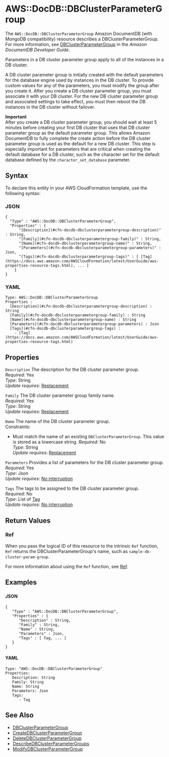 # AWS::DocDB::DBClusterParameterGroup<a name="aws-resource-docdb-dbclusterparametergroup"></a>

The `AWS::DocDB::DBClusterParameterGroup` Amazon DocumentDB \(with MongoDB compatibility\) resource describes a DBClusterParameterGroup\. For more information, see [DBClusterParameterGroup](https://docs.aws.amazon.com/documentdb/latest/developerguide/API_DBClusterParameterGroup.html) in the *Amazon DocumentDB Developer Guide*\.

Parameters in a DB cluster parameter group apply to all of the instances in a DB cluster\.

A DB cluster parameter group is initially created with the default parameters for the database engine used by instances in the DB cluster\. To provide custom values for any of the parameters, you must modify the group after you create it\. After you create a DB cluster parameter group, you must associate it with your DB cluster\. For the new DB cluster parameter group and associated settings to take effect, you must then reboot the DB instances in the DB cluster without failover\.

**Important**  
After you create a DB cluster parameter group, you should wait at least 5 minutes before creating your first DB cluster that uses that DB cluster parameter group as the default parameter group\. This allows Amazon DocumentDB to fully complete the create action before the DB cluster parameter group is used as the default for a new DB cluster\. This step is especially important for parameters that are critical when creating the default database for a DB cluster, such as the character set for the default database defined by the `character_set_database` parameter\.

## Syntax<a name="aws-resource-docdb-dbclusterparametergroup-syntax"></a>

To declare this entity in your AWS CloudFormation template, use the following syntax:

### JSON<a name="aws-resource-docdb-dbclusterparametergroup-syntax.json"></a>

```
{
  "Type" : "AWS::DocDB::DBClusterParameterGroup",
  "Properties" : {
      "[Description](#cfn-docdb-dbclusterparametergroup-description)" : String,
      "[Family](#cfn-docdb-dbclusterparametergroup-family)" : String,
      "[Name](#cfn-docdb-dbclusterparametergroup-name)" : String,
      "[Parameters](#cfn-docdb-dbclusterparametergroup-parameters)" : Json,
      "[Tags](#cfn-docdb-dbclusterparametergroup-tags)" : [ [Tag](https://docs.aws.amazon.com/AWSCloudFormation/latest/UserGuide/aws-properties-resource-tags.html), ... ]
    }
}
```

### YAML<a name="aws-resource-docdb-dbclusterparametergroup-syntax.yaml"></a>

```
Type: AWS::DocDB::DBClusterParameterGroup
Properties : 
﻿  [Description](#cfn-docdb-dbclusterparametergroup-description) : String
﻿  [Family](#cfn-docdb-dbclusterparametergroup-family) : String
﻿  [Name](#cfn-docdb-dbclusterparametergroup-name) : String
﻿  [Parameters](#cfn-docdb-dbclusterparametergroup-parameters) : Json
﻿  [Tags](#cfn-docdb-dbclusterparametergroup-tags) : 
    - [Tag](https://docs.aws.amazon.com/AWSCloudFormation/latest/UserGuide/aws-properties-resource-tags.html)
```

## Properties<a name="aws-resource-docdb-dbclusterparametergroup-properties"></a>

`Description`  <a name="cfn-docdb-dbclusterparametergroup-description"></a>
The description for the DB cluster parameter group\.  
*Required*: Yes  
*Type*: String  
*Update requires*: [Replacement](https://docs.aws.amazon.com/AWSCloudFormation/latest/UserGuide/using-cfn-updating-stacks-update-behaviors.html#update-replacement)

`Family`  <a name="cfn-docdb-dbclusterparametergroup-family"></a>
The DB cluster parameter group family name\.  
*Required*: Yes  
*Type*: String  
*Update requires*: [Replacement](https://docs.aws.amazon.com/AWSCloudFormation/latest/UserGuide/using-cfn-updating-stacks-update-behaviors.html#update-replacement)

`Name`  <a name="cfn-docdb-dbclusterparametergroup-name"></a>
The name of the DB cluster parameter group\.  
Constraints:  
+ Must match the name of an existing `DBClusterParameterGroup`\.
This value is stored as a lowercase string\.
*Required*: No  
*Type*: String  
*Update requires*: [Replacement](https://docs.aws.amazon.com/AWSCloudFormation/latest/UserGuide/using-cfn-updating-stacks-update-behaviors.html#update-replacement)

`Parameters`  <a name="cfn-docdb-dbclusterparametergroup-parameters"></a>
Provides a list of parameters for the DB cluster parameter group\.  
*Required*: Yes  
*Type*: Json  
*Update requires*: [No interruption](https://docs.aws.amazon.com/AWSCloudFormation/latest/UserGuide/using-cfn-updating-stacks-update-behaviors.html#update-no-interrupt)

`Tags`  <a name="cfn-docdb-dbclusterparametergroup-tags"></a>
The tags to be assigned to the DB cluster parameter group\.  
*Required*: No  
*Type*: List of [Tag](https://docs.aws.amazon.com/AWSCloudFormation/latest/UserGuide/aws-properties-resource-tags.html)  
*Update requires*: [No interruption](https://docs.aws.amazon.com/AWSCloudFormation/latest/UserGuide/using-cfn-updating-stacks-update-behaviors.html#update-no-interrupt)

## Return Values<a name="aws-resource-docdb-dbclusterparametergroup-return-values"></a>

### Ref<a name="aws-resource-docdb-dbclusterparametergroup-return-values-ref"></a>

 When you pass the logical ID of this resource to the intrinsic `Ref` function, `Ref` returns the DBClusterParameterGroup's name, such as `sample-db-cluster-param-group`\.

For more information about using the `Ref` function, see [Ref](https://docs.aws.amazon.com/AWSCloudFormation/latest/UserGuide/intrinsic-function-reference-ref.html)\.

## Examples<a name="aws-resource-docdb-dbclusterparametergroup--examples"></a>

### <a name="aws-resource-docdb-dbclusterparametergroup--examples--"></a>

#### JSON<a name="aws-resource-docdb-dbclusterparametergroup--examples----json"></a>

```
{
   "Type" : "AWS::DocDB::DBClusterParameterGroup",
   "Properties" : {
      "Description" : String,
      "Family" : String,
      "Name" : String,
      "Parameters" : Json,
      "Tags" : [ Tag, ... ]
   }
}
```

#### YAML<a name="aws-resource-docdb-dbclusterparametergroup--examples----yaml"></a>

```
Type: "AWS::DocDB::DBClusterParameterGroup"
Properties:
   Description: String
   Family: String
   Name: String
   Parameters: Json
   Tags: 
      - Tag
```

## See Also<a name="aws-resource-docdb-dbclusterparametergroup--seealso"></a>
+  [DBClusterParameterGroup](https://docs.aws.amazon.com/documentdb/latest/developerguide/API_DBClusterParameterGroup.html) 
+  [CreateDBClusterParameterGroup](https://docs.aws.amazon.com/documentdb/latest/developerguide/API_CreateDBClusterParameterGroup.html) 
+  [DeleteDBClusterParameterGroup](https://docs.aws.amazon.com/documentdb/latest/developerguide/API_DeleteDBClusterParameterGroup.html) 
+  [DescribeDBClusterParameterGroups](https://docs.aws.amazon.com/documentdb/latest/developerguide/API_DescribeDBClusterParameterGroups.html) 
+  [ModifyDBClusterParameterGroup](https://docs.aws.amazon.com/documentdb/latest/developerguide/API_ModifyDBClusterParameterGroup.html) 